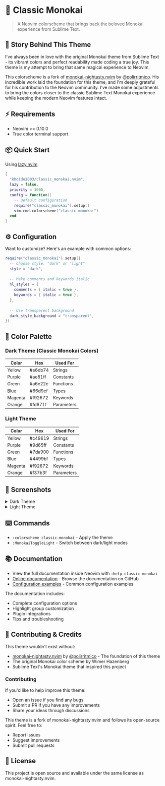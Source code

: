 # 🎨 Classic Monokai

> A Neovim colorscheme that brings back the beloved Monokai experience from Sublime Text.

## 💝 Story Behind This Theme

I've always been in love with the original Monokai theme from Sublime Text - its vibrant colors and perfect readability made coding a true joy. This theme is my attempt to bring that same magical experience to Neovim.

This colorscheme is a fork of [monokai-nightasty.nvim](https://github.com/polirritmico/monokai-nightasty.nvim) by [@polirritmico](https://github.com/polirritmico). His incredible work laid the foundation for this theme, and I'm deeply grateful for his contribution to the Neovim community. I've made some adjustments to bring the colors closer to the classic Sublime Text Monokai experience while keeping the modern Neovim features intact.

## ⚡️ Requirements

- Neovim >= 0.10.0
- True color terminal support

## 📦 Quick Start

Using [lazy.nvim](https://github.com/folke/lazy.nvim):

```lua
{
  "khoido2003/classic_monokai.nvim",
  lazy = false,
  priority = 1000,
  config = function()
    -- Default configuration
    require("classic_monokai").setup()
    vim.cmd.colorscheme("classic-monokai")
  end
}
```

## ⚙️ Configuration

Want to customize? Here's an example with common options:

```lua
require("classic_monokai").setup({
  -- Choose style: "dark" or "light"
  style = "dark",
  
  -- Make comments and keywords italic
  hl_styles = {
    comments = { italic = true },
    keywords = { italic = true },
  },
  
  -- Use transparent background
  dark_style_background = "transparent",
})
```

## 🎨 Color Palette

### Dark Theme (Classic Monokai Colors)
| Color   | Hex     | Used For |
|---------|---------|----------|
| Yellow  | #e6db74 | Strings |
| Purple  | #ae81ff | Constants |
| Green   | #a6e22e | Functions |
| Blue    | #66d9ef | Types |
| Magenta | #f92672 | Keywords |
| Orange  | #fd971f | Parameters |

### Light Theme
| Color   | Hex     | Used For |
|---------|---------|----------|
| Yellow  | #c49619 | Strings |
| Purple  | #9d65ff | Constants |
| Green   | #7da900 | Functions |
| Blue    | #4499bf | Types |
| Magenta | #f92672 | Keywords |
| Orange  | #f37b3f | Parameters |

## 📸 Screenshots

<details>
<summary>Dark Theme</summary>


![Dark Theme](images/1.png)
![Dark Theme](images/2.png)
![Dark Theme](images/3.png)

</details>

<details>
<summary>Light Theme</summary>

![Light Theme](images/4.png)

</details>

## ⌨️ Commands

- `:colorscheme classic-monokai` - Apply the theme
- `:MonokaiToggleLight` - Switch between dark/light modes

## 📚 Documentation

- View the full documentation inside Neovim with `:help classic-monokai`
- [Online documentation](doc/classic_monokai.txt) - Browse the documentation on GitHub
- [Configuration examples](examples/config.md) - Common configuration examples

The documentation includes:
- Complete configuration options
- Highlight group customization
- Plugin integrations
- Tips and troubleshooting

## 🤝 Contributing & Credits

This theme wouldn't exist without:

- [monokai-nightasty.nvim](https://github.com/polirritmico/monokai-nightasty.nvim) by [@polirritmico](https://github.com/polirritmico) - The foundation of this theme
- The original Monokai color scheme by Wimer Hazenberg
- Sublime Text's Monokai theme that inspired this project

### Contributing

If you'd like to help improve this theme:

- Open an issue if you find any bugs
- Submit a PR if you have any improvements
- Share your ideas through discussions

This theme is a fork of monokai-nightasty.nvim and follows its open-source spirit. Feel free to:
- Report issues
- Suggest improvements
- Submit pull requests

## 📝 License

This project is open source and available under the same license as monokai-nightasty.nvim.
